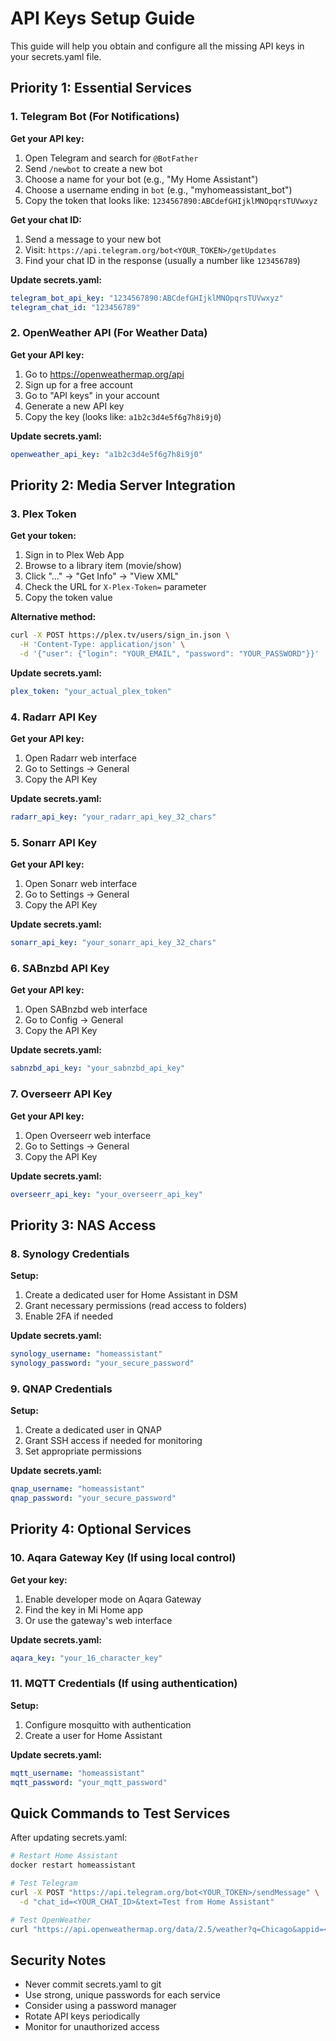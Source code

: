 # API Keys Setup Guide

This guide will help you obtain and configure all the missing API keys in your secrets.yaml file.

## Priority 1: Essential Services

### 1. Telegram Bot (For Notifications)
**Get your API key:**
1. Open Telegram and search for `@BotFather`
2. Send `/newbot` to create a new bot
3. Choose a name for your bot (e.g., "My Home Assistant")
4. Choose a username ending in `bot` (e.g., "myhomeassistant_bot")
5. Copy the token that looks like: `1234567890:ABCdefGHIjklMNOpqrsTUVwxyz`

**Get your chat ID:**
1. Send a message to your new bot
2. Visit: `https://api.telegram.org/bot<YOUR_TOKEN>/getUpdates`
3. Find your chat ID in the response (usually a number like `123456789`)

**Update secrets.yaml:**
```yaml
telegram_bot_api_key: "1234567890:ABCdefGHIjklMNOpqrsTUVwxyz"
telegram_chat_id: "123456789"
```

### 2. OpenWeather API (For Weather Data)
**Get your API key:**
1. Go to https://openweathermap.org/api
2. Sign up for a free account
3. Go to "API keys" in your account
4. Generate a new API key
5. Copy the key (looks like: `a1b2c3d4e5f6g7h8i9j0`)

**Update secrets.yaml:**
```yaml
openweather_api_key: "a1b2c3d4e5f6g7h8i9j0"
```

## Priority 2: Media Server Integration

### 3. Plex Token
**Get your token:**
1. Sign in to Plex Web App
2. Browse to a library item (movie/show)
3. Click "..." → "Get Info" → "View XML"
4. Check the URL for `X-Plex-Token=` parameter
5. Copy the token value

**Alternative method:**
```bash
curl -X POST https://plex.tv/users/sign_in.json \
  -H 'Content-Type: application/json' \
  -d '{"user": {"login": "YOUR_EMAIL", "password": "YOUR_PASSWORD"}}'
```

**Update secrets.yaml:**
```yaml
plex_token: "your_actual_plex_token"
```

### 4. Radarr API Key
**Get your API key:**
1. Open Radarr web interface
2. Go to Settings → General
3. Copy the API Key

**Update secrets.yaml:**
```yaml
radarr_api_key: "your_radarr_api_key_32_chars"
```

### 5. Sonarr API Key
**Get your API key:**
1. Open Sonarr web interface
2. Go to Settings → General
3. Copy the API Key

**Update secrets.yaml:**
```yaml
sonarr_api_key: "your_sonarr_api_key_32_chars"
```

### 6. SABnzbd API Key
**Get your API key:**
1. Open SABnzbd web interface
2. Go to Config → General
3. Copy the API Key

**Update secrets.yaml:**
```yaml
sabnzbd_api_key: "your_sabnzbd_api_key"
```

### 7. Overseerr API Key
**Get your API key:**
1. Open Overseerr web interface
2. Go to Settings → General
3. Copy the API Key

**Update secrets.yaml:**
```yaml
overseerr_api_key: "your_overseerr_api_key"
```

## Priority 3: NAS Access

### 8. Synology Credentials
**Setup:**
1. Create a dedicated user for Home Assistant in DSM
2. Grant necessary permissions (read access to folders)
3. Enable 2FA if needed

**Update secrets.yaml:**
```yaml
synology_username: "homeassistant"
synology_password: "your_secure_password"
```

### 9. QNAP Credentials
**Setup:**
1. Create a dedicated user in QNAP
2. Grant SSH access if needed for monitoring
3. Set appropriate permissions

**Update secrets.yaml:**
```yaml
qnap_username: "homeassistant"
qnap_password: "your_secure_password"
```

## Priority 4: Optional Services

### 10. Aqara Gateway Key (If using local control)
**Get your key:**
1. Enable developer mode on Aqara Gateway
2. Find the key in Mi Home app
3. Or use the gateway's web interface

**Update secrets.yaml:**
```yaml
aqara_key: "your_16_character_key"
```

### 11. MQTT Credentials (If using authentication)
**Setup:**
1. Configure mosquitto with authentication
2. Create a user for Home Assistant

**Update secrets.yaml:**
```yaml
mqtt_username: "homeassistant"
mqtt_password: "your_mqtt_password"
```

## Quick Commands to Test Services

After updating secrets.yaml:

```bash
# Restart Home Assistant
docker restart homeassistant

# Test Telegram
curl -X POST "https://api.telegram.org/bot<YOUR_TOKEN>/sendMessage" \
  -d "chat_id=<YOUR_CHAT_ID>&text=Test from Home Assistant"

# Test OpenWeather
curl "https://api.openweathermap.org/data/2.5/weather?q=Chicago&appid=<YOUR_API_KEY>"
```

## Security Notes
- Never commit secrets.yaml to git
- Use strong, unique passwords for each service
- Consider using a password manager
- Rotate API keys periodically
- Monitor for unauthorized access